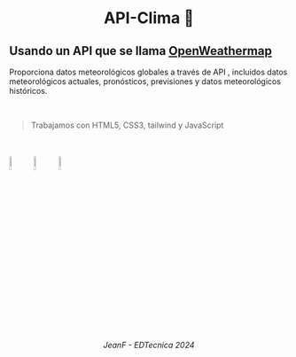 <div align="center">
<h1 align="center">API-Clima 👋</h1>
</div>

##  Usando un API que se llama <a href="https://openweathermap.org/">OpenWeathermap</a>
<p> Proporciona datos meteorológicos globales a través de API , incluidos datos meteorológicos actuales, pronósticos, previsiones y datos meteorológicos históricos. </p>
<br>

> Trabajamos con HTML5, CSS3, tailwind y JavaScript 
<br>
<br>
  <code><img width="8%" src="https://github.com/user-attachments/assets/4737b548-3ae7-415c-a34a-a113c678b83b"></code> <!--HTML-->
  <code><img width="8%" src="https://github.com/user-attachments/assets/a9c6b5d4-7021-47f3-a203-f22c76a36532"></code> <!--CSS-->
  <code><img width="8%" src="https://github.com/user-attachments/assets/9fcd7227-c364-4251-bb99-ea25dd8b14f2"></code> <!--JS-->



<br>

###### <p align="center">JeanF - EDTecnica 2024</p>
